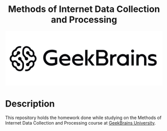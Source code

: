 <h1 align="center">Methods of Internet Data Collection and Processing</h1>

<div align="center">
	<img src=".github/logo.png">
</div>


# Description

This repository holds the homework done while studying on the Methods of Internet Data Collection and Processing course at [GeekBrains University](https://gb.ru/).

